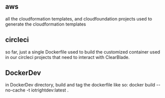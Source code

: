 
## aws 
all the cloudformation templates, and cloudfoundation projects used to generate the cloudformation templates


## circleci 
so far, just a single Dockerfile used to build the customized container used in our circleci projects that need to interact with ClearBlade. 


## DockerDev

in DockerDev directory,  build and tag the dockerfile like so: 
docker build --no-cache -t iotrightdev:latest .